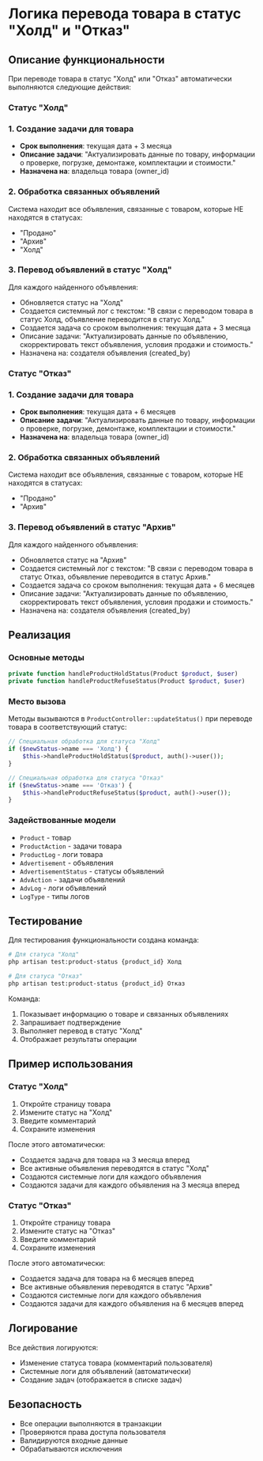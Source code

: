 # Логика перевода товара в статус "Холд" и "Отказ"

## Описание функциональности

При переводе товара в статус "Холд" или "Отказ" автоматически выполняются следующие действия:

### Статус "Холд"

### 1. Создание задачи для товара
- **Срок выполнения**: текущая дата + 3 месяца
- **Описание задачи**: "Актуализировать данные по товару, информации о проверке, погрузке, демонтаже, комплектации и стоимости."
- **Назначена на**: владельца товара (owner_id)

### 2. Обработка связанных объявлений
Система находит все объявления, связанные с товаром, которые НЕ находятся в статусах:
- "Продано"
- "Архив" 
- "Холд"

### 3. Перевод объявлений в статус "Холд"
Для каждого найденного объявления:
- Обновляется статус на "Холд"
- Создается системный лог с текстом: "В связи с переводом товара в статус Холд, объявление переводится в статус Холд."
- Создается задача со сроком выполнения: текущая дата + 3 месяца
- Описание задачи: "Актуализировать данные по объявлению, скорректировать текст объявления, условия продажи и стоимость."
- Назначена на: создателя объявления (created_by)

### Статус "Отказ"

### 1. Создание задачи для товара
- **Срок выполнения**: текущая дата + 6 месяцев
- **Описание задачи**: "Актуализировать данные по товару, информации о проверке, погрузке, демонтаже, комплектации и стоимости."
- **Назначена на**: владельца товара (owner_id)

### 2. Обработка связанных объявлений
Система находит все объявления, связанные с товаром, которые НЕ находятся в статусах:
- "Продано"
- "Архив"

### 3. Перевод объявлений в статус "Архив"
Для каждого найденного объявления:
- Обновляется статус на "Архив"
- Создается системный лог с текстом: "В связи с переводом товара в статус Отказ, объявление переводится в статус Архив."
- Создается задача со сроком выполнения: текущая дата + 6 месяцев
- Описание задачи: "Актуализировать данные по объявлению, скорректировать текст объявления, условия продажи и стоимость."
- Назначена на: создателя объявления (created_by)

## Реализация

### Основные методы
```php
private function handleProductHoldStatus(Product $product, $user)
private function handleProductRefuseStatus(Product $product, $user)
```

### Место вызова
Методы вызываются в `ProductController::updateStatus()` при переводе товара в соответствующий статус:

```php
// Специальная обработка для статуса "Холд"
if ($newStatus->name === 'Холд') {
    $this->handleProductHoldStatus($product, auth()->user());
}

// Специальная обработка для статуса "Отказ"
if ($newStatus->name === 'Отказ') {
    $this->handleProductRefuseStatus($product, auth()->user());
}
```

### Задействованные модели
- `Product` - товар
- `ProductAction` - задачи товара
- `ProductLog` - логи товара
- `Advertisement` - объявления
- `AdvertisementStatus` - статусы объявлений
- `AdvAction` - задачи объявлений
- `AdvLog` - логи объявлений
- `LogType` - типы логов

## Тестирование

Для тестирования функциональности создана команда:

```bash
# Для статуса "Холд"
php artisan test:product-status {product_id} Холд

# Для статуса "Отказ"
php artisan test:product-status {product_id} Отказ
```

Команда:
1. Показывает информацию о товаре и связанных объявлениях
2. Запрашивает подтверждение
3. Выполняет перевод в статус "Холд"
4. Отображает результаты операции

## Пример использования

### Статус "Холд"
1. Откройте страницу товара
2. Измените статус на "Холд"
3. Введите комментарий
4. Сохраните изменения

После этого автоматически:
- Создается задача для товара на 3 месяца вперед
- Все активные объявления переводятся в статус "Холд"
- Создаются системные логи для каждого объявления
- Создаются задачи для каждого объявления на 3 месяца вперед

### Статус "Отказ"
1. Откройте страницу товара
2. Измените статус на "Отказ"
3. Введите комментарий
4. Сохраните изменения

После этого автоматически:
- Создается задача для товара на 6 месяцев вперед
- Все активные объявления переводятся в статус "Архив"
- Создаются системные логи для каждого объявления
- Создаются задачи для каждого объявления на 6 месяцев вперед

## Логирование

Все действия логируются:
- Изменение статуса товара (комментарий пользователя)
- Системные логи для объявлений (автоматически)
- Создание задач (отображается в списке задач)

## Безопасность

- Все операции выполняются в транзакции
- Проверяются права доступа пользователя
- Валидируются входные данные
- Обрабатываются исключения 
